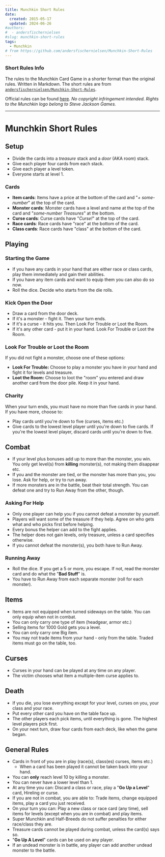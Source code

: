```yaml
---
title: Munchkin Short Rules
date:
  created: 2015-05-17
  updated: 2024-06-26
#authors:
#  - andersfischernielsen
#slug: munchkin-short-rules
tags:
  - Munchkin
# from https://github.com/andersfischernielsen/Munchkin-Short-Rules
---
```


### Short Rules Info

The rules to the Munchkin Card Game in a shorter format than the original rules. Written in Markdown.
The short rules are from [`andersfischernielsen/Munchkin-Short-Rules`](https://github.com/andersfischernielsen/Munchkin-Short-Rules).

Official rules can be found [here](http://www.worldofmunchkin.com/rules/munchkin_rules.pdf).
_No copyright infringement intended._
_Rights to the Munchkin logo belong to Steve Jackson Games._

-----

# Munchkin Short Rules

## Setup

- Divide the cards into a *treasure* stack and a *door* (AKA room) stack.
- Give each player four cards from each stack.
- Give each player a level token.
- Everyone starts at level 1.

### Cards
- **Item cards**: Items have a price at the bottom of the card and "_+ some-number_" at the top of the card. 
- **Monster cards**: Monster cards have a level and name at the top of the card and "_some-number Treasures_" at the bottom. 
- **Curse cards**: Curse cards have "_Curse!_" at the top of the card.
- **Race cards**: Race cards have "race" at the bottom of the card.
- **Class cards**: Race cards have "class" at the bottom of the card.

## Playing

### Starting the Game
- If you have any cards in your hand that are either race or class cards, play them immediately and gain their abilities.
- If you have any item cards and want to equip them you can also do so now.
- Roll the dice. Decide who starts from the die rolls.

### Kick Open the Door
 - Draw a card from the door deck. 
 - If it's a monster - fight it. Then your turn ends. 
 - If it's a curse - it hits you. Then Look For Trouble or Loot the Room.
 - If it's any other card - put it in your hand. Look For Trouble or Loot the Room.

### Look For Trouble or Loot the Room
If you did not fight a monster, choose one of these options:

 - **Look For Trouble:** Choose to play a monster you have in your hand and fight it for levels and treasure. 
 - **Loot the Room:** Choose to loot the "room" you entered and draw another card from the door pile. Keep it in your hand. 

### Charity
When your turn ends, you must have no more than five cards in your hand. If you have more, choose to:

 - Play cards until you're down to five (curses, items etc.)
 - Give cards to the lowest level player until you're down to five cards. If you're the lowest level player, discard cards until you're down to five.

## Combat
 - If your level plus bonuses add up to more than the monster, you win. You only get level(s) from **killing** monster(s), not making them disappear etc. 
 - If you and the monster are tied, or the monster has more than you, you lose. Ask for help, or try to run away. 
 - If more monsters are in the battle, beat their total strength. You can defeat one and try to Run Away from the other, though. 

### Asking For Help
 - Only one player can help you if you cannot defeat a monster by yourself.
 - Players will want some of the treasure if they help. Agree on who gets what and who picks first before helping. 
 - Every bonus the helper can add to the fight applies. 
 - The helper does not gain levels, only treasure, unless a card specifies otherwise.
 - If you cannot defeat the monster(s), you both have to Run Away.

### Running Away
 - Roll the dice. If you get a 5 or more, you escape. If not, read the monster card and do what the "**Bad Stuff**" is. 
 - You have to Run Away from each separate monster (roll for each monster).

## Items
- Items are not equipped when turned sideways on the table. You can only equip when not in combat. 
- You can only carry one type of item (headgear, armor etc.)
- Selling items for 1000 Gold gets you a level.
- You can only carry one Big item.
- You may not trade items from your hand - only from the table. Traded items must go on the table, too.

## Curses
 - Curses in your hand can be played at any time on any player. 
 - The victim chooses what item a multiple-item curse applies to.
 
## Death
 - If you die, you lose everything except for your level, curses on you, your class and your race.
 - Put every other card you have on the table face up.
 - The other players each pick items, until everything is gone. The highest level players pick first.
 - On your next turn, draw four cards from each deck, like when the game began.

## General Rules

- Cards in front of you are in play (race(s), class(es) curses, items etc.) 
    - When a card has been played it cannot be taken back into your hand.
- You can **only** reach level 10 by killing a monster. 
- You can never have a lower level than 1.
- At any time you can: Discard a class or race, play a "**Go Up a Level**" card, Hireling or curse.
- If you are not in combat, you are able to: Trade items, change equipped items, play a card you just received.
- On your turn you can: Play a new class or race card (any time), sell items for levels (except when you are in combat) and play items.  
- Super Munchkin and Half-Breeds do not suffer penalties for either race/class they are. 
- Treasure cards cannot be played during combat, unless the card(s) says so.
- "**Go Up A Level**" cards can be used on any player.
- If an undead monster is in battle, any player can add another undead monster to the battle.
